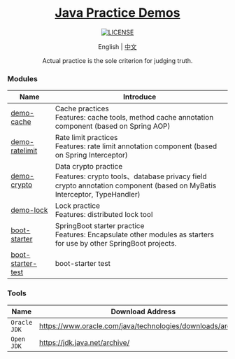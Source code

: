 <h1 align="center">
    <a href="https://github.com/EastX">
        Java Practice Demos
    </a>
</h1>

<p align="center">
    <a href="https://github.com/EastX/java-practice-demos/blob/main/LICENSE">
        <img alt="LICENSE" src="https://img.shields.io/github/license/EastX/java-practice-demos.svg"/>
    </a>
</p>

<p align="center">
    English | <a href="./README.md">中文</a>
</p>

<p align="center">
    Actual practice is the sole criterion for judging truth.
</p>

### Modules
| Name | Introduce |
| --- | --- |
| [demo-cache](./demo-cache) | Cache practices<br>Features: cache tools, method cache annotation component (based on Spring AOP) |
| [demo-ratelimit](./demo-ratelimit) | Rate limit practices<br>Features: rate limit annotation component (based on Spring Interceptor) |
| [demo-crypto](./demo-crypto) | Data crypto practice<br>Features: crypto tools、database privacy field crypto annotation component (based on MyBatis Interceptor, TypeHandler) |
| [demo-lock](./demo-lock) | Lock practice<br>Features: distributed lock tool |
| [boot-starter](./boot-starter) | SpringBoot starter practice<br>Features: Encapsulate other modules as starters for use by other SpringBoot projects. |
| [boot-starter-test](./boot-starter-test) | boot-starter test |

### Tools
| Name | Download Address |
| --- | --- |
| `Oracle JDK` | https://www.oracle.com/java/technologies/downloads/archive/ |
| `Open JDK` | https://jdk.java.net/archive/ |

